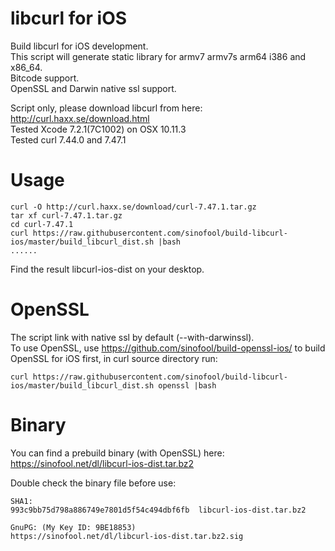 libcurl for iOS
=================
Build libcurl for iOS development.  
This script will generate static library for armv7 armv7s arm64 i386 and x86_64.  
Bitcode support.  
OpenSSL and Darwin native ssl support.  
  
Script only, please download libcurl from here: http://curl.haxx.se/download.html  
Tested Xcode 7.2.1(7C1002) on OSX 10.11.3  
Tested curl 7.44.0 and 7.47.1  

Usage
=================
```
curl -O http://curl.haxx.se/download/curl-7.47.1.tar.gz
tar xf curl-7.47.1.tar.gz
cd curl-7.47.1
curl https://raw.githubusercontent.com/sinofool/build-libcurl-ios/master/build_libcurl_dist.sh |bash
......
```
Find the result libcurl-ios-dist on your desktop.

OpenSSL
=================
The script link with native ssl by default (--with-darwinssl).  
To use OpenSSL, use https://github.com/sinofool/build-openssl-ios/ to build OpenSSL for iOS first, in curl source directory run:
```
curl https://raw.githubusercontent.com/sinofool/build-libcurl-ios/master/build_libcurl_dist.sh openssl |bash
```

Binary
=================
You can find a prebuild binary (with OpenSSL) here: https://sinofool.net/dl/libcurl-ios-dist.tar.bz2

Double check the binary file before use:
```
SHA1:
993c9bb75d798a886749e7801d5f54c494dbf6fb  libcurl-ios-dist.tar.bz2

GnuPG: (My Key ID: 9BE18853)
https://sinofool.net/dl/libcurl-ios-dist.tar.bz2.sig
```
